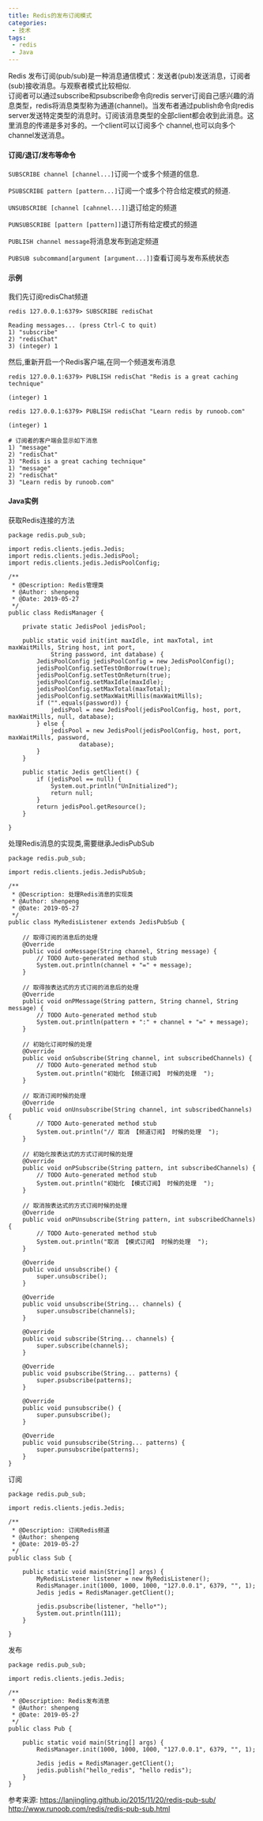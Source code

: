 ```yaml
---
title: Redis的发布订阅模式
categories: 
 - 技术
tags:
 - redis
 - Java
---
```


Redis 发布订阅(pub/sub)是一种消息通信模式：发送者(pub)发送消息，订阅者(sub)接收消息。与观察者模式比较相似.<br>
订阅者可以通过subscribe和psubscribe命令向redis server订阅自己感兴趣的消息类型，redis将消息类型称为通道(channel)。当发布者通过publish命令向redis server发送特定类型的消息时。订阅该消息类型的全部client都会收到此消息。这里消息的传递是多对多的。一个client可以订阅多个 channel,也可以向多个channel发送消息。


#### 订阅/退订/发布等命令
`SUBSCRIBE channel [channel...]`订阅一个或多个频道的信息.

`PSUBSCRIBE pattern [pattern...]`订阅一个或多个符合给定模式的频道.

`UNSUBSCRIBE [channel [cahnnel...]]`退订给定的频道

`PUNSUBSCRIBE [pattern [pattern]]`退订所有给定模式的频道

`PUBLISH channel message`将消息发布到追定频道

`PUBSUB subcommand[argument [argument...]]`查看订阅与发布系统状态

#### 示例
我们先订阅redisChat频道
```
redis 127.0.0.1:6379> SUBSCRIBE redisChat

Reading messages... (press Ctrl-C to quit)
1) "subscribe"
2) "redisChat"
3) (integer) 1
```
然后,重新开启一个Redis客户端,在同一个频道发布消息
```
redis 127.0.0.1:6379> PUBLISH redisChat "Redis is a great caching technique"

(integer) 1

redis 127.0.0.1:6379> PUBLISH redisChat "Learn redis by runoob.com"

(integer) 1

# 订阅者的客户端会显示如下消息
1) "message"
2) "redisChat"
3) "Redis is a great caching technique"
1) "message"
2) "redisChat"
3) "Learn redis by runoob.com"
```



#### Java实例

获取Redis连接的方法
```
package redis.pub_sub;

import redis.clients.jedis.Jedis;
import redis.clients.jedis.JedisPool;
import redis.clients.jedis.JedisPoolConfig;

/**
 * @Description: Redis管理类
 * @Author: shenpeng
 * @Date: 2019-05-27
 */
public class RedisManager {

    private static JedisPool jedisPool;

    public static void init(int maxIdle, int maxTotal, int maxWaitMills, String host, int port,
            String password, int database) {
        JedisPoolConfig jedisPoolConfig = new JedisPoolConfig();
        jedisPoolConfig.setTestOnBorrow(true);
        jedisPoolConfig.setTestOnReturn(true);
        jedisPoolConfig.setMaxIdle(maxIdle);
        jedisPoolConfig.setMaxTotal(maxTotal);
        jedisPoolConfig.setMaxWaitMillis(maxWaitMills);
        if ("".equals(password)) {
            jedisPool = new JedisPool(jedisPoolConfig, host, port, maxWaitMills, null, database);
        } else {
            jedisPool = new JedisPool(jedisPoolConfig, host, port, maxWaitMills, password,
                    database);
        }
    }

    public static Jedis getClient() {
        if (jedisPool == null) {
            System.out.println("UnInitialized");
            return null;
        }
        return jedisPool.getResource();
    }

}
```
处理Redis消息的实现类,需要继承JedisPubSub
```
package redis.pub_sub;

import redis.clients.jedis.JedisPubSub;

/**
 * @Description: 处理Redis消息的实现类
 * @Author: shenpeng
 * @Date: 2019-05-27
 */
public class MyRedisListener extends JedisPubSub {

    // 取得订阅的消息后的处理
    @Override
    public void onMessage(String channel, String message) {
        // TODO Auto-generated method stub
        System.out.println(channel + "=" + message);
    }

    // 取得按表达式的方式订阅的消息后的处理
    @Override
    public void onPMessage(String pattern, String channel, String message) {
        // TODO Auto-generated method stub
        System.out.println(pattern + ":" + channel + "=" + message);
    }

    // 初始化订阅时候的处理
    @Override
    public void onSubscribe(String channel, int subscribedChannels) {
        // TODO Auto-generated method stub
        System.out.println("初始化 【频道订阅】 时候的处理  ");
    }

    // 取消订阅时候的处理
    @Override
    public void onUnsubscribe(String channel, int subscribedChannels) {
        // TODO Auto-generated method stub
        System.out.println("// 取消 【频道订阅】 时候的处理  ");
    }

    // 初始化按表达式的方式订阅时候的处理
    @Override
    public void onPSubscribe(String pattern, int subscribedChannels) {
        // TODO Auto-generated method stub
        System.out.println("初始化 【模式订阅】 时候的处理  ");
    }

    // 取消按表达式的方式订阅时候的处理
    @Override
    public void onPUnsubscribe(String pattern, int subscribedChannels) {
        // TODO Auto-generated method stub
        System.out.println("取消 【模式订阅】 时候的处理  ");
    }

    @Override
    public void unsubscribe() {
        super.unsubscribe();
    }

    @Override
    public void unsubscribe(String... channels) {
        super.unsubscribe(channels);
    }

    @Override
    public void subscribe(String... channels) {
        super.subscribe(channels);
    }

    @Override
    public void psubscribe(String... patterns) {
        super.psubscribe(patterns);
    }

    @Override
    public void punsubscribe() {
        super.punsubscribe();
    }

    @Override
    public void punsubscribe(String... patterns) {
        super.punsubscribe(patterns);
    }
}
```
订阅
```
package redis.pub_sub;

import redis.clients.jedis.Jedis;

/**
 * @Description: 订阅Redis频道
 * @Author: shenpeng
 * @Date: 2019-05-27
 */
public class Sub {

    public static void main(String[] args) {
        MyRedisListener listener = new MyRedisListener();
        RedisManager.init(1000, 1000, 1000, "127.0.0.1", 6379, "", 1);
        Jedis jedis = RedisManager.getClient();

        jedis.psubscribe(listener, "hello*");
        System.out.println(111);
    }

}
```
发布
```
package redis.pub_sub;

import redis.clients.jedis.Jedis;

/**
 * @Description: Redis发布消息
 * @Author: shenpeng
 * @Date: 2019-05-27
 */
public class Pub {

    public static void main(String[] args) {
        RedisManager.init(1000, 1000, 1000, "127.0.0.1", 6379, "", 1);

        Jedis jedis = RedisManager.getClient();
        jedis.publish("hello_redis", "hello redis");
    }
}

```

参考来源: https://lanjingling.github.io/2015/11/20/redis-pub-sub/
          http://www.runoob.com/redis/redis-pub-sub.html
